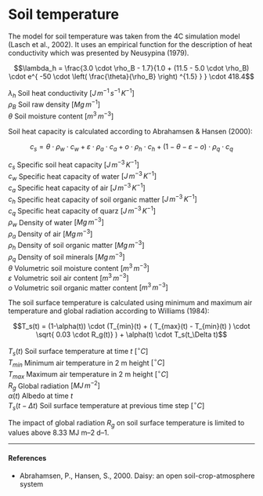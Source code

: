 # Soil temperature

The model for soil temperature was taken from the 4C simulation model (Lasch et al., 2002). It uses an empirical function for the description of heat conductivity which was presented by Neusypina (1979).

$$\lambda_h = \frac{3.0 \cdot \rho_B - 1.7}{1.0 + (11.5 - 5.0 \cdot \rho_B) \cdot e^{ -50 \cdot \left( \frac{\theta}{\rho_B} \right) ^{1.5} } } \cdot 418.4$$

$\lambda_h$ Soil heat conductivity $[J \, m^{-1} \, s^{-1} \, K^{-1}]$<br>
$\rho_B$ Soil raw density $[Mg \, m^{-1}]$<br>
$\theta$ Soil moisture content $[m^3 \, m^{-3}]$<br>

Soil heat capacity is calculated according to Abrahamsen & Hansen (2000):

$$c_s = \theta \cdot \rho_w \cdot c_w + \varepsilon \cdot \rho_a \cdot c_a + o \cdot \rho_h \cdot c_h + (1-\theta - \varepsilon - o) \cdot \rho_q \cdot c_q$$

$c_s$ Specific soil heat capacity $[J \, m^{-3} \, K^{-1}]$<br>
$c_w$ Specific heat capacity of water $[J \, m^{-3} \, K^{-1}]$<br>
$c_a$ Specific heat capacity of air	$[J \, m^{-3} \, K^{-1}]$<br>
$c_h$ Specific heat capacity of soil organic matter	$[J \, m^{-3} \, K^{-1}]$<br>
$c_q$ Specific heat capacity of quarz $[J \, m^{-3} \, K^{-1}]$<br>
$\rho_w$ Density of water $[Mg \, m^{-3}]$<br>
$\rho_a$ Density of air	$[Mg \, m^{-3}]$<br>
$\rho_h$ Density of soil organic matter	$[Mg \, m^{-3}]$<br>
$\rho_q$ Density of soil minerals $[Mg \, m^{-3}]$<br>
$\theta$ Volumetric soil moisture content $[m^{3} \, m^{-3}]$<br>
$\varepsilon$ Volumetric soil air content $[m^{3} \, m^{-3}]$<br>
$o$	Volumetric soil organic matter content $[m^{3} \, m^{-3}]$<br>

The soil surface temperature is calculated using minimum and maximum air temperature and global radiation according to Williams (1984):

$$T_s(t) = (1-\alpha(t)) \cdot (T_{min}(t) + ( T_{max}(t) - T_{min}(t) ) \cdot \sqrt{ 0.03 \cdot R_g(t)}  ) + \alpha(t) \cdot T_s(t_\Delta t)$$

$T_s(t)$ Soil surface temperature at time $t$ $[^{\circ}C]$<br>
$T_{min}$ Minimum air temperature in 2 m height $[^{\circ}C]$<br>
$T_{max}$ Maximum air temperature in 2 m height $[^{\circ}C]$<br>
$R_g$ Global radiation $[MJ \, m^{-2}]$<br>
$\alpha(t)$ Albedo at time $t$<br>
$T_s(t-\Delta t)$ Soil surface temperature at previous time step $[^{\circ}C]$<br>

The impact of global radiation $R_g$ on soil surface temperature is limited to values above 8.33 MJ m–2 d–1.

___

#### References

* Abrahamsen, P., Hansen, S., 2000. Daisy: an open soil-crop-atmosphere system